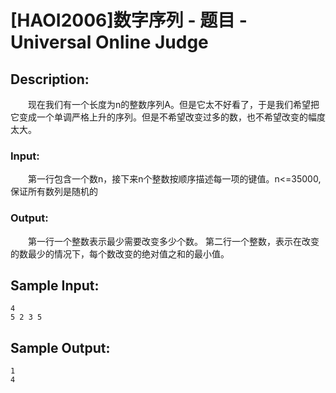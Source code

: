 # [HAOI2006]数字序列 - 题目 - Universal Online Judge

## Description: 

　　现在我们有一个长度为n的整数序列A。但是它太不好看了，于是我们希望把它变成一个单调严格上升的序列。但是不希望改变过多的数，也不希望改变的幅度太大。

### Input: 

　　第一行包含一个数n，接下来n个整数按顺序描述每一项的键值。n<=35000,保证所有数列是随机的

### Output: 

　　第一行一个整数表示最少需要改变多少个数。 第二行一个整数，表示在改变的数最少的情况下，每个数改变的绝对值之和的最小值。


## Sample Input: 
```
4
5 2 3 5
```

## Sample Output: 
```
1
4
```
